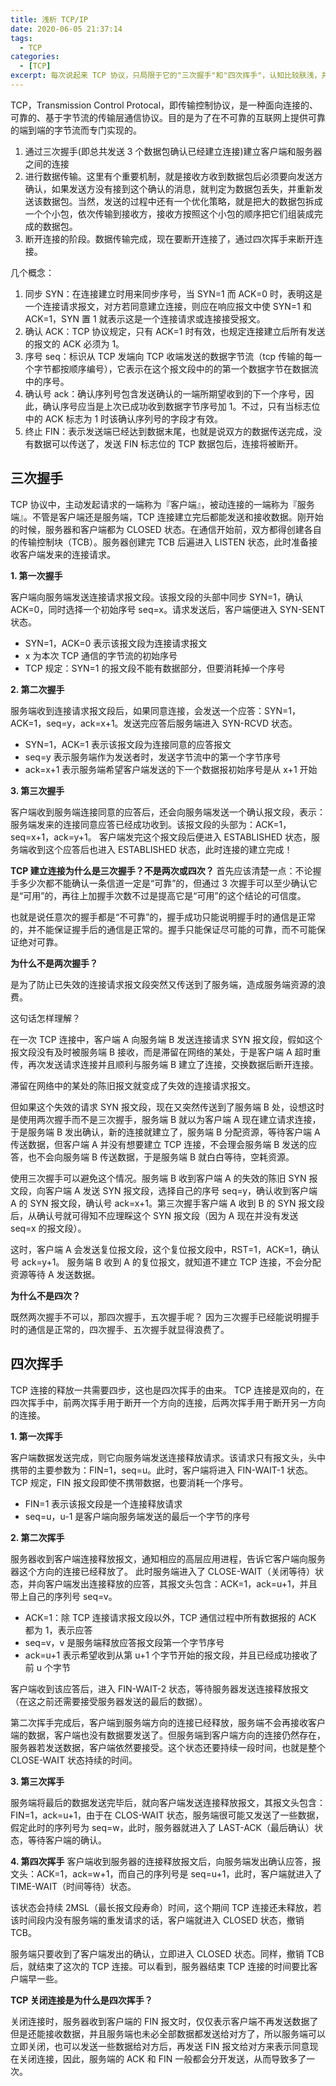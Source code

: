 ```yaml
---
title: 浅析 TCP/IP
date: 2020-06-05 21:37:14
tags:
  - TCP
categories:
  - [TCP]
excerpt: 每次说起来 TCP 协议，只局限于它的"三次握手"和"四次挥手"，认知比较肤浅，并不深刻，如今才知道它为了保证传输可靠性做了更多设计。
---
```


TCP，Transmission Control Protocal，即传输控制协议，是一种面向连接的、可靠的、基于字节流的传输层通信协议。目的是为了在不可靠的互联网上提供可靠的端到端的字节流而专门实现的。

1. 通过三次握手(即总共发送 3 个数据包确认已经建立连接)建立客户端和服务器之间的连接
2. 进行数据传输。这里有个重要机制，就是接收方收到数据包后必须要向发送方确认，如果发送方没有接到这个确认的消息，就判定为数据包丢失，并重新发送该数据包。当然，发送的过程中还有一个优化策略，就是把大的数据包拆成一个个小包，依次传输到接收方，接收方按照这个小包的顺序把它们组装成完成的数据包。
3. 断开连接的阶段。数据传输完成，现在要断开连接了，通过四次挥手来断开连接。

几个概念：

1. 同步 SYN：在连接建立时用来同步序号，当 SYN=1 而 ACK=0 时，表明这是一个连接请求报文，对方若同意建立连接，则应在响应报文中使 SYN=1 和 ACK=1，SYN 置 1 就表示这是一个连接请求或连接接受报文。
2. 确认 ACK：TCP 协议规定，只有 ACK=1 时有效，也规定连接建立后所有发送的报文的 ACK 必须为 1。
3. 序号 seq：标识从 TCP 发端向 TCP 收端发送的数据字节流（tcp 传输的每一个字节都按顺序编号），它表示在这个报文段中的的第一个数据字节在数据流中的序号。
4. 确认号 ack：确认序列号包含发送确认的一端所期望收到的下一个序号，因此，确认序号应当是上次已成功收到数据字节序号加 1。不过，只有当标志位中的 ACK 标志为 1 时该确认序列号的字段才有效。
5. 终止 FIN：表示发送端已经达到数据末尾，也就是说双方的数据传送完成，没有数据可以传送了，发送 FIN 标志位的 TCP 数据包后，连接将被断开。

## 三次握手

TCP 协议中，主动发起请求的一端称为『客户端』，被动连接的一端称为『服务端』。不管是客户端还是服务端，TCP 连接建立完后都能发送和接收数据。刚开始的时候，服务器和客户端都为 CLOSED 状态。在通信开始前，双方都得创建各自的传输控制块（TCB）。服务器创建完 TCB 后遍进入 LISTEN 状态，此时准备接收客户端发来的连接请求。

**1. 第一次握手**

客户端向服务端发送连接请求报文段。该报文段的头部中同步 SYN=1，确认 ACK=0，同时选择一个初始序号 seq=x。请求发送后，客户端便进入 SYN-SENT 状态。

- SYN=1，ACK=0 表示该报文段为连接请求报文
- x 为本次 TCP 通信的字节流的初始序号
- TCP 规定：SYN=1 的报文段不能有数据部分，但要消耗掉一个序号

**2. 第二次握手**

服务端收到连接请求报文段后，如果同意连接，会发送一个应答：SYN=1，ACK=1，seq=y，ack=x+1。发送完应答后服务端进入 SYN-RCVD 状态。

- SYN=1，ACK=1 表示该报文段为连接同意的应答报文
- seq=y 表示服务端作为发送者时，发送字节流中的第一个字节序号
- ack=x+1 表示服务端希望客户端发送的下一个数据报初始序号是从 x+1 开始

**3. 第三次握手**

客户端收到服务端连接同意的应答后，还会向服务端发送一个确认报文段，表示：服务端发来的连接同意应答已经成功收到。该报文段的头部为：ACK=1，seq=x+1，ack=y+1。
客户端发完这个报文段后便进入 ESTABLISHED 状态，服务端收到这个应答后也进入 ESTABLISHED 状态，此时连接的建立完成！

**TCP 建立连接为什么是三次握手？不是两次或四次？**
首先应该清楚一点：不论握手多少次都不能确认一条信道一定是“可靠”的，但通过 3 次握手可以至少确认它是“可用”的，再往上加握手次数不过是提高它是“可用”的这个结论的可信度。

也就是说任意次的握手都是“不可靠”的，握手成功只能说明握手时的通信是正常的，并不能保证握手后的通信是正常的。握手只能保证尽可能的可靠，而不可能保证绝对可靠。

**为什么不是两次握手？**

是为了防止已失效的连接请求报文段突然又传送到了服务端，造成服务端资源的浪费。

这句话怎样理解？

在一次 TCP 连接中，客户端 A 向服务端 B 发送连接请求 SYN 报文段，假如这个报文段没有及时被服务端 B 接收，而是滞留在网络的某处，于是客户端 A 超时重传，再次发送请求连接并且顺利与服务端 B 建立了连接，交换数据后断开连接。

滞留在网络中的某处的陈旧报文就变成了失效的连接请求报文。

但如果这个失效的请求 SYN 报文段，现在又突然传送到了服务端 B 处，设想这时是使用两次握手而不是三次握手，服务端 B 就以为客户端 A 现在建立请求连接，于是服务端 B 发出确认，新的连接就建立了，服务端 B 分配资源，等待客户端 A 传送数据，但客户端 A 并没有想要建立 TCP 连接，不会理会服务端 B 发送的应答，也不会向服务端 B 传送数据，于是服务端 B 就白白等待，空耗资源。

使用三次握手可以避免这个情况。服务端 B 收到客户端 A 的失效的陈旧 SYN 报文段，向客户端 A 发送 SYN 报文段，选择自己的序号 seq=y，确认收到客户端 A 的 SYN 报文段，确认号 ack=x+1。第三次握手客户端 A 收到 B 的 SYN 报文段后，从确认号就可得知不应理睬这个 SYN 报文段（因为 A 现在并没有发送 seq=x 的报文段）。

这时，客户端 A 会发送复位报文段，这个复位报文段中，RST=1，ACK=1，确认号 ack=y+1。
服务端 B 收到 A 的复位报文，就知道不建立 TCP 连接，不会分配资源等待 A 发送数据。

**为什么不是四次？**

既然两次握手不可以，那四次握手，五次握手呢？
因为三次握手已经能说明握手时的通信是正常的，四次握手、五次握手就显得浪费了。

## 四次挥手

TCP 连接的释放一共需要四步，这也是四次挥手的由来。
TCP 连接是双向的，在四次挥手中，前两次挥手用于断开一个方向的连接，后两次挥手用于断开另一方向的连接。

**1. 第一次挥手**

客户端数据发送完成，则它向服务端发送连接释放请求。该请求只有报文头，头中携带的主要参数为：FIN=1，seq=u。此时，客户端将进入 FIN-WAIT-1 状态。TCP 规定，FIN 报文段即使不携带数据，也要消耗一个序号。

- FIN=1 表示该报文段是一个连接释放请求
- seq=u，u-1 是客户端向服务端发送的最后一个字节的序号

**2. 第二次挥手**

服务器收到客户端连接释放报文，通知相应的高层应用进程，告诉它客户端向服务器这个方向的连接已经释放了。
此时服务端进入了 CLOSE-WAIT（关闭等待）状态，并向客户端发出连接释放的应答，其报文头包含：ACK=1，ack=u+1，并且带上自己的序列号 seq=v。

- ACK=1：除 TCP 连接请求报文段以外，TCP 通信过程中所有数据报的 ACK 都为 1，表示应答
- seq=v，v 是服务端释放应答报文段第一个字节序号
- ack=u+1 表示希望收到从第 u+1 个字节开始的报文段，并且已经成功接收了前 u 个字节

客户端收到该应答后，进入 FIN-WAIT-2 状态，等待服务器发送连接释放报文（在这之前还需要接受服务器发送的最后的数据）。

第二次挥手完成后，客户端到服务端方向的连接已经释放，服务端不会再接收客户端的数据，客户端也没有数据要发送了。但服务端到客户端方向的连接仍然存在，服务器若发送数据，客户端依然要接受。这个状态还要持续一段时间，也就是整个 CLOSE-WAIT 状态持续的时间。

**3. 第三次挥手**

服务端将最后的数据发送完毕后，就向客户端发送连接释放报文，其报文头包含：FIN=1，ack=u+1，由于在 CLOS-WAIT 状态，服务端很可能又发送了一些数据，假定此时的序列号为 seq=w，此时，服务器就进入了 LAST-ACK（最后确认）状态，等待客户端的确认。

**4. 第四次挥手**
客户端收到服务器的连接释放报文后，向服务端发出确认应答，报文头：ACK=1，ack=w+1，而自己的序列号是 seq=u+1，此时，客户端就进入了 TIME-WAIT（时间等待）状态。

该状态会持续 2MSL（最长报文段寿命）时间，这个期间 TCP 连接还未释放，若该时间段内没有服务端的重发请求的话，客户端就进入 CLOSED 状态，撤销 TCB。

服务端只要收到了客户端发出的确认，立即进入 CLOSED 状态。同样，撤销 TCB 后，就结束了这次的 TCP 连接。可以看到，服务器结束 TCP 连接的时间要比客户端早一些。

**TCP 关闭连接是为什么是四次挥手？**

关闭连接时，服务器收到客户端的 FIN 报文时，仅仅表示客户端不再发送数据了但是还能接收数据，并且服务端也未必全部数据都发送给对方了，所以服务端可以立即关闭，也可以发送一些数据给对方后，再发送 FIN 报文给对方来表示同意现在关闭连接，因此，服务端的 ACK 和 FIN 一般都会分开发送，从而导致多了一次。
